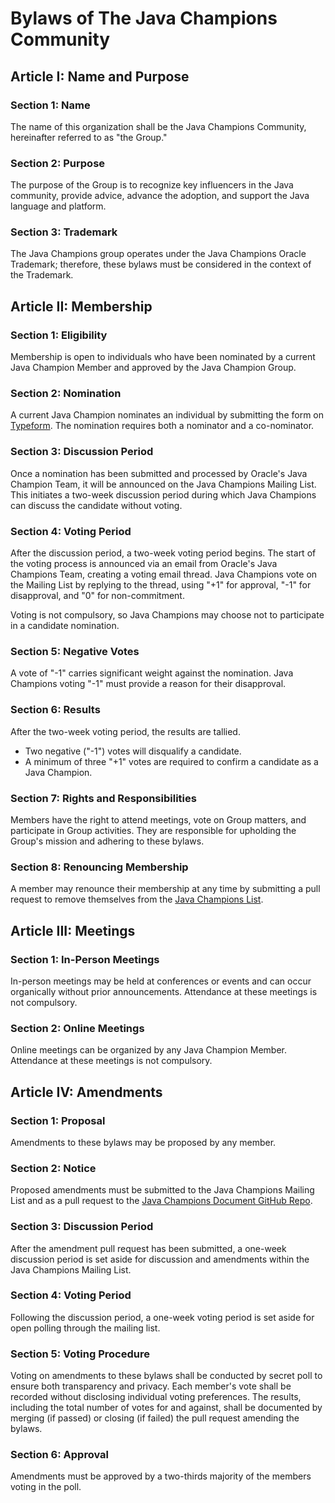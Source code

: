 # Bylaws of The Java Champions Community

## Article I: Name and Purpose

### Section 1: Name
The name of this organization shall be the Java Champions Community, hereinafter referred to as "the Group."

### Section 2: Purpose
The purpose of the Group is to recognize key influencers in the Java community, provide advice, advance the adoption, and support the Java language and platform.

### Section 3: Trademark
The Java Champions group operates under the Java Champions Oracle Trademark; therefore, these bylaws must be considered in the context of the Trademark.

## Article II: Membership

### Section 1: Eligibility
Membership is open to individuals who have been nominated by a current Java Champion Member and approved by the Java Champion Group.

### Section 2: Nomination
A current Java Champion nominates an individual by submitting the form on [Typeform](https://form.typeform.com/to/dMS1s8). The nomination requires both a nominator and a co-nominator.

### Section 3: Discussion Period
Once a nomination has been submitted and processed by Oracle's Java Champion Team, it will be announced on the Java Champions Mailing List. This initiates a two-week discussion period during which Java Champions can discuss the candidate without voting.

### Section 4: Voting Period
After the discussion period, a two-week voting period begins. The start of the voting process is announced via an email from Oracle's Java Champions Team, creating a voting email thread. Java Champions vote on the Mailing List by replying to the thread, using "+1" for approval, "-1" for disapproval, and "0" for non-commitment.

Voting is not compulsory, so Java Champions may choose not to participate in a candidate nomination.

### Section 5: Negative Votes
A vote of "-1" carries significant weight against the nomination. Java Champions voting "-1" must provide a reason for their disapproval.

### Section 6: Results
After the two-week voting period, the results are tallied.
- Two negative ("-1") votes will disqualify a candidate.
- A minimum of three "+1" votes are required to confirm a candidate as a Java Champion.

### Section 7: Rights and Responsibilities
Members have the right to attend meetings, vote on Group matters, and participate in Group activities. They are responsible for upholding the Group's mission and adhering to these bylaws.

### Section 8: Renouncing Membership
A member may renounce their membership at any time by submitting a pull request to remove themselves from the [Java Champions List](https://github.com/aalmiray/java-champions/blob/main/java-champions.yml).

## Article III: Meetings

### Section 1: In-Person Meetings
In-person meetings may be held at conferences or events and can occur organically without prior announcements. Attendance at these meetings is not compulsory.

### Section 2: Online Meetings
Online meetings can be organized by any Java Champion Member. Attendance at these meetings is not compulsory.

## Article IV: Amendments

### Section 1: Proposal
Amendments to these bylaws may be proposed by any member.

### Section 2: Notice
Proposed amendments must be submitted to the Java Champions Mailing List and as a pull request to the [Java Champions Document GitHub Repo](https://github.com/aalmiray/java-champions).

### Section 3: Discussion Period
After the amendment pull request has been submitted, a one-week discussion period is set aside for discussion and amendments within the Java Champions Mailing List.

### Section 4: Voting Period
Following the discussion period, a one-week voting period is set aside for open polling through the mailing list.

### Section 5: Voting Procedure
Voting on amendments to these bylaws shall be conducted by secret poll to ensure both transparency and privacy. Each member's vote shall be recorded without disclosing individual voting preferences. The results, including the total number of votes for and against, shall be documented by merging (if passed) or closing (if failed) the pull request amending the bylaws.

### Section 6: Approval
Amendments must be approved by a two-thirds majority of the members voting in the poll.
